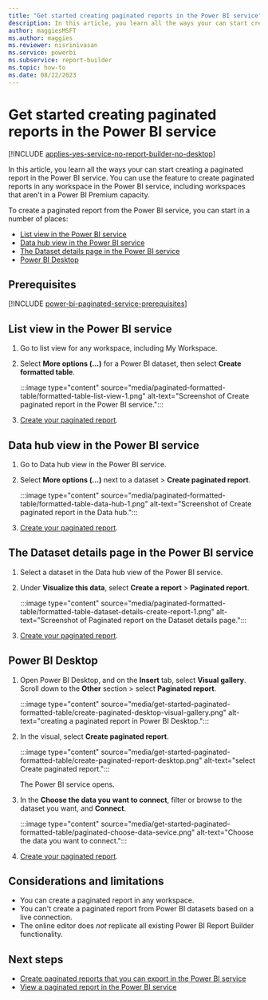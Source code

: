```yaml
---
title: "Get started creating paginated reports in the Power BI service"
description: In this article, you learn all the ways your can start creating a paginated report in the Power BI service.
author: maggiesMSFT
ms.author: maggies
ms.reviewer: nisrinivasan
ms.service: powerbi
ms.subservice: report-builder
ms.topic: how-to
ms.date: 08/22/2023
---
```


# Get started creating paginated reports in the Power BI service

[!INCLUDE [applies-yes-service-no-report-builder-no-desktop](../../includes/applies-yes-service-no-report-builder-no-desktop.md)]

In this article, you learn all the ways your can start creating a paginated report in the Power BI service. You can use the feature to create paginated reports in any workspace in the Power BI service, including workspaces that aren't in a Power BI Premium capacity.

To create a paginated report from the Power BI service, you can start in a number of places:

- [List view in the Power BI service](#list-view-in-the-power-bi-service)
- [Data hub view in the Power BI service](#data-hub-view-in-the-power-bi-service)
- [The Dataset details page in the Power BI service](#the-dataset-details-page-in-the-power-bi-service)
- [Power BI Desktop](#power-bi-desktop)

## Prerequisites

[!INCLUDE [power-bi-paginated-service-prerequisites](../../includes/power-bi-paginated-service-prerequisites.md)]

## List view in the Power BI service

1. Go to list view for any workspace, including My Workspace.
1. Select **More options (...)** for a Power BI dataset, then select **Create formatted table**. 

    :::image type="content" source="media/paginated-formatted-table/formatted-table-list-view-1.png" alt-text="Screenshot of Create paginated report in the Power BI service.":::

1. [Create your paginated report](paginated-formatted-table.md).

## Data hub view in the Power BI service

1. Go to Data hub view in the Power BI service.

1. Select **More options (...)** next to a dataset > **Create paginated report**.

    :::image type="content" source="media/paginated-formatted-table/formatted-table-data-hub-1.png" alt-text="Screenshot of Create paginated report in the Data hub.":::

1. [Create your paginated report](paginated-formatted-table.md).

## The Dataset details page in the Power BI service

1. Select a dataset in the Data hub view of the Power BI service.

1. Under **Visualize this data**, select **Create a report** > **Paginated report**.

    :::image type="content" source="media/paginated-formatted-table/formatted-table-dataset-details-create-report-1.png" alt-text="Screenshot of Paginated report on the Dataset details page.":::

1. [Create your paginated report](paginated-formatted-table.md).

## Power BI Desktop

1. Open Power BI Desktop, and on the **Insert** tab, select **Visual gallery**. Scroll down to the **Other** section > select **Paginated report**.

    :::image type="content" source="media/get-started-paginated-formatted-table/create-paginated-desktop-visual-gallery.png" alt-text="creating a paginated report in Power BI Desktop.":::
1. In the visual, select **Create paginated report**.

    :::image type="content" source="media/get-started-paginated-formatted-table/create-paginated-report-desktop.png" alt-text="select Create paginated report.":::

    The Power BI service opens. 

1. In the **Choose the data you want to connect**, filter or browse to the dataset you want, and **Connect**.

    :::image type="content" source="media/get-started-paginated-formatted-table/paginated-choose-data-sevice.png" alt-text="Choose the data you want to connect.":::

1. [Create your paginated report](paginated-formatted-table.md).

## Considerations and limitations

- You can create a paginated report in any workspace.
- You can't create a paginated report from Power BI datasets based on a live connection.
- The online editor does *not* replicate all existing Power BI Report Builder functionality.  

## Next steps

- [Create paginated reports that you can export in the Power BI service](paginated-formatted-table.md)
- [View a paginated report in the Power BI service](../../consumer/paginated-reports-view-power-bi-service.md)
